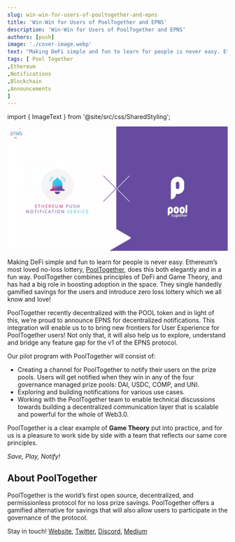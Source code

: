 ```yaml
---
slug: win-win-for-users-of-pooltogether-and-epns
title: 'Win-Win for Users of PoolTogether and EPNS'
description: 'Win-Win for Users of PoolTogether and EPNS'
authors: [push]
image: './cover-image.webp'
text: "Making DeFi simple and fun to learn for people is never easy. Ethereum’s most loved no-loss lottery, PoolTogether, does this both elegantly and in a fun way. PoolTogether combines principles of DeFi and Game Theory, and has had a big role in boosting adoption in the space. They single handedly gamified savings for the users and introduce zero loss lottery which we all know and love!"
tags: [ Pool Together
,Ethereum
,Notifications
,Blockchain
,Announcements
]
---
```

import { ImageText } from '@site/src/css/SharedStyling';

![Cover Image of Win-Win for Users of PoolTogether and EPNS](./cover-image.webp)

<!--truncate-->

Making DeFi simple and fun to learn for people is never easy. Ethereum’s most loved no-loss lottery, [PoolTogether](https://pooltogether.com/), does this both elegantly and in a fun way. PoolTogether combines principles of DeFi and Game Theory, and has had a big role in boosting adoption in the space. They single handedly gamified savings for the users and introduce zero loss lottery which we all know and love!

PoolTogether recently decentralized with the POOL token and in light of this, we’re proud to announce EPNS for decentralized notifications. This integration will enable us to to bring new frontiers for User Experience for PoolTogether users! Not only that, it will also help us to explore, understand and bridge any feature gap for the v1 of the EPNS protocol.

Our pilot program with PoolTogether will consist of:

*   Creating a channel for PoolTogether to notify their users on the prize pools. Users will get notified when they win in any of the four governance managed prize pools: DAI, USDC, COMP, and UNI.
*   Exploring and building notifications for various use cases.
*   Working with the PoolTogether team to enable technical discussions towards building a decentralized communication layer that is scalable and powerful for the whole of Web3.0.

PoolTogether is a clear example of **Game Theory** put into practice, and for us is a pleasure to work side by side with a team that reflects our same core principles.

_Save, Play, Notify!_

**About PoolTogether**
----------------------

PoolTogether is the world’s first open source, decentralized, and permissionless protocol for no loss prize savings. PoolTogether offers a gamified alternative for savings that will also allow users to participate in the governance of the protocol.

Stay in touch! [Website](https://pooltogether.com/), [Twitter](https://twitter.com/PoolTogether_), [Discord](https://discord.com/invite/hxPhPDW), [Medium](https://medium.com/pooltogether)
